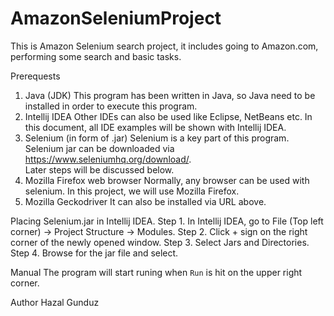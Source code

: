 # AmazonSeleniumProject
This is Amazon Selenium search project, it includes going to Amazon.com, performing some search and basic tasks.  

Prerequests
1.	Java (JDK)
This program has been written in Java, so Java need to be installed in order to execute this program.  
2.	Intellij IDEA 
Other IDEs can also be used like Eclipse, NetBeans etc.  In this document, all IDE examples will be shown with Intellij IDEA. 
3.	Selenium (in form of .jar)
Selenium is a key part of this program.  Selenium jar can be downloaded via https://www.seleniumhq.org/download/.  
Later steps will be discussed below. 
4.	Mozilla Firefox web browser 
Normally, any browser can be used with selenium.  In this project, we will use Mozilla Firefox.
5.	Mozilla Geckodriver
It can also be installed via URL above. 

Placing Selenium.jar in Intellij IDEA.
Step 1.  In Intellij IDEA, go to File (Top left corner) -> Project Structure -> Modules.
Step 2. Click + sign on the right corner of the newly opened window. 
Step 3. Select Jars and Directories.
Step 4. Browse for the jar file and select. 

Manual
The program will start runing when `Run` is hit on the upper right corner.

Author
Hazal Gunduz

